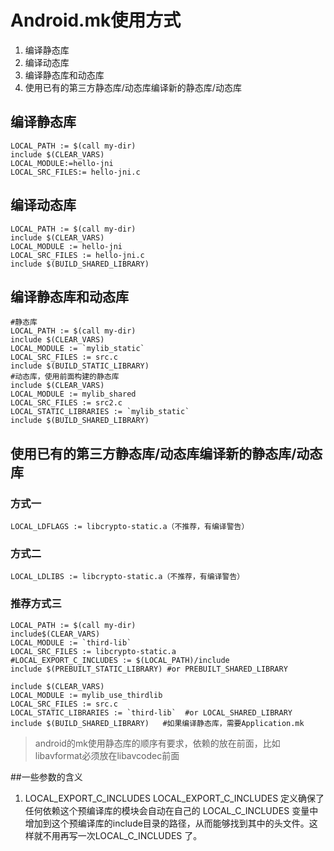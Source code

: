 # Android.mk使用方式
1. 编译静态库
2. 编译动态库
3. 编译静态库和动态库
4. 使用已有的第三方静态库/动态库编译新的静态库/动态库

## 编译静态库
```
LOCAL_PATH := $(call my-dir)
include $(CLEAR_VARS)
LOCAL_MODULE:=hello-jni
LOCAL_SRC_FILES:= hello-jni.c
```
## 编译动态库
```
LOCAL_PATH := $(call my-dir)
include $(CLEAR_VARS)
LOCAL_MODULE := hello-jni
LOCAL_SRC_FILES := hello-jni.c
include $(BUILD_SHARED_LIBRARY)
```
## 编译静态库和动态库
```
#静态库
LOCAL_PATH := $(call my-dir)
include $(CLEAR_VARS)
LOCAL_MODULE := `mylib_static`
LOCAL_SRC_FILES := src.c
include $(BUILD_STATIC_LIBRARY)
#动态库，使用前面构建的静态库
include $(CLEAR_VARS)
LOCAL_MODULE := mylib_shared
LOCAL_SRC_FILES := src2.c
LOCAL_STATIC_LIBRARIES := `mylib_static`
include $(BUILD_SHARED_LIBRARY)
```

## 使用已有的第三方静态库/动态库编译新的静态库/动态库
### 方式一
```
LOCAL_LDFLAGS := libcrypto-static.a（不推荐，有编译警告）
```
### 方式二
```
LOCAL_LDLIBS := libcrypto-static.a（不推荐，有编译警告）
```

### 推荐方式三
```
LOCAL_PATH := $(call my-dir)
include$(CLEAR_VARS)
LOCAL_MODULE := `third-lib`
LOCAL_SRC_FILES := libcrypto-static.a
#LOCAL_EXPORT_C_INCLUDES := $(LOCAL_PATH)/include
include $(PREBUILT_STATIC_LIBRARY) #or PREBUILT_SHARED_LIBRARY

include $(CLEAR_VARS)
LOCAL_MODULE := mylib_use_thirdlib
LOCAL_SRC_FILES := src.c
LOCAL_STATIC_LIBRARIES := `third-lib`  #or LOCAL_SHARED_LIBRARY 
include $(BUILD_SHARED_LIBRARY)   #如果编译静态库，需要Application.mk
```

> android的mk使用静态库的顺序有要求，依赖的放在前面，比如libavformat必须放在libavcodec前面

##一些参数的含义
1. LOCAL_EXPORT_C_INCLUDES 
LOCAL_EXPORT_C_INCLUDES 定义确保了任何依赖这个预编译库的模块会自动在自己的 LOCAL_C_INCLUDES 变量中增加到这个预编译库的include目录的路径，从而能够找到其中的头文件。这样就不用再写一次LOCAL_C_INCLUDES 了。